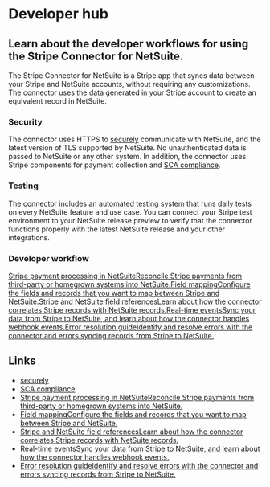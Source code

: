 # Developer hub

## Learn about the developer workflows for using the Stripe Connector for NetSuite.

The Stripe Connector for NetSuite is a Stripe app that syncs data between your
Stripe and NetSuite accounts, without requiring any customizations. The
connector uses the data generated in your Stripe account to create an equivalent
record in NetSuite.

### Security

The connector uses HTTPS to [securely](https://docs.stripe.com/security)
communicate with NetSuite, and the latest version of TLS supported by NetSuite.
No unauthenticated data is passed to NetSuite or any other system. In addition,
the connector uses Stripe components for payment collection and [SCA
compliance](https://docs.stripe.com/strong-customer-authentication/sca-enforcement).

### Testing

The connector includes an automated testing system that runs daily tests on
every NetSuite feature and use case. You can connect your Stripe test
environment to your NetSuite release preview to verify that the connector
functions properly with the latest NetSuite release and your other integrations.

### Developer workflow

[Stripe payment processing in NetSuiteReconcile Stripe payments from third-party
or homegrown systems into
NetSuite.](https://docs.stripe.com/connectors/netsuite/custom-payment-application)[Field
mappingConfigure the fields and records that you want to map between Stripe and
NetSuite.](https://docs.stripe.com/connectors/netsuite/field-mappings)[Stripe
and NetSuite field referencesLearn about how the connector correlates Stripe
records with NetSuite
records.](https://docs.stripe.com/connectors/netsuite/fields-references)[Real-time
eventsSync your data from Stripe to NetSuite, and learn about how the connector
handles webhook
events.](https://docs.stripe.com/connectors/netsuite/sync-data)[Error resolution
guideIdentify and resolve errors with the connector and errors syncing records
from Stripe to
NetSuite.](https://docs.stripe.com/connectors/netsuite/error-resolution)

## Links

- [securely](https://docs.stripe.com/security)
- [SCA
compliance](https://docs.stripe.com/strong-customer-authentication/sca-enforcement)
- [Stripe payment processing in NetSuiteReconcile Stripe payments from
third-party or homegrown systems into
NetSuite.](https://docs.stripe.com/connectors/netsuite/custom-payment-application)
- [Field mappingConfigure the fields and records that you want to map between
Stripe and
NetSuite.](https://docs.stripe.com/connectors/netsuite/field-mappings)
- [Stripe and NetSuite field referencesLearn about how the connector correlates
Stripe records with NetSuite
records.](https://docs.stripe.com/connectors/netsuite/fields-references)
- [Real-time eventsSync your data from Stripe to NetSuite, and learn about how
the connector handles webhook
events.](https://docs.stripe.com/connectors/netsuite/sync-data)
- [Error resolution guideIdentify and resolve errors with the connector and
errors syncing records from Stripe to
NetSuite.](https://docs.stripe.com/connectors/netsuite/error-resolution)